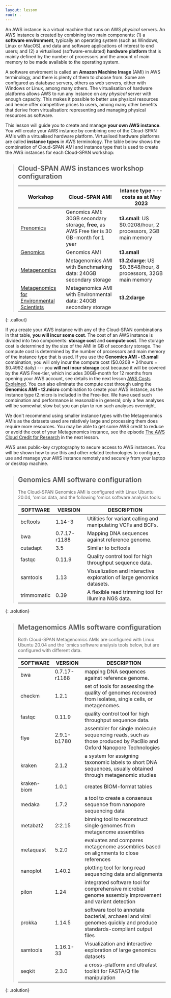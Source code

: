 ```yaml
---
layout: lesson
root: .
---
```

An AWS instance is a virtual machine that runs on AWS *physical* servers. An AWS instance is created by combining two main components: (1) a **software environment**, typically an operating system (such as Windows, Linux or MacOS), and data and software applications of interest to end users; and (2) a virtualised (software-emulated) **hardware platform** that is mainly defined by the number of processors and the amount of main memory to be made available to the operating system.  

A software enviroment is called an **Amazon Machine Image** (AMI) in AWS terminology, and there is plenty of them to choose from. Some are configured as database servers, others as web servers, either with Windows or Linux, among many others. The virtualisation of hardware platforms allows AWS to run any instance on any *physical* server with enough capacity. This makes it possible to better use physical resources and hence offer competitive prices to users, among many other benefits that derive from virtualisation: representing and managing physical resources as software.

This lesson will guide you to create and manage **your own AWS instance**. You will create your AWS instance by combining one of the Cloud-SPAN AMIs with a virtualised hardware platform. Virtualised hardware platforms are called **instance types** in AWS terminology. The table below shows the combination of Cloud-SPAN AMI and instance type that is used to  create the AWS instances for each Cloud-SPAN workshop:

> ## Cloud-SPAN AWS instances workshop configuration
>
> | Workshop      | Cloud-SPAN AMI |  Intance type --- costs as at May 2023|
> |---------------|-------------|---------------|
> | [Prenomics](https://cloud-span.github.io/prenomics00-intro/)    | Genomics AMI: 30GB secondary storage, **free**, as AWS Free tier is 30 GB-month for 1 year | **t3.small**: US $0.0208/hour, 2 processors, 2GB main memory|
> | [Genomics](https://cloud-span.github.io/00genomics/)    | Genomics AMI  | **t3.small** |
> | [Metagenomics](https://cloud-span.github.io/metagenomics00-overview/)  | Metagenomics AMI with Benchmarking data: 240GB secondary storage | **t3.2xlarge**: US $0.3648/hour, 8 processors, 32GB main memory |
> | [Metagenomics for Environmental Scientists](https://cloud-span.github.io/nerc-metagenomics00-overview/)  | Metagenomics AMI with Environmental data: 240GB secondary storage  | **t3.2xlarge**|
{: .callout}

If you create your AWS instance with any of the Cloud-SPAN combinations in that table, **you will incur some cost**. The cost of an AWS instance is divided into two components: **storage cost** and **compute cost**. The storage cost is determined by the size of the AMI in GB of secondary storage. The compute cost is determined by the number of processors and main memory of the instance type that is used. If you use the **Genomics AMI - t3.small** combination, you will only incur the compute cost ($0.0208 * 24hours =  $0.4992 daily) --- you **will not incur storage** cost because it will be covered by the AWS Free-tier, which includes 30GB-month for 12 months from opening your AWS account, see details in the next lesson [AWS Costs Explained](https://cloud-span.github.io/create-aws-instance-3-costs-explained/). You can also eliminate the compute cost through using the **Genomics AMI - t2.micro** combination to create your AWS instance, as the instance type t2.micro is included in the Free-tier. We have used such combination and performance is reasonable in general; only a few analyses will be somewhat slow but you can plan to run such analyses overnight.

We don't recommend using smaller instance types with the Metagenomics AMIs as the datasets used are relatively large and processing them does require more resources. You may be able to get some AWS credit to reduce or avoid the cost of your Metagenomics instance, see the episode [The AWS Cloud Credit for Research](https://cloud-span.github.io/create-aws-instance-3-costs-explained/02-research-credits/index.html) in the next lesson.

AWS uses public-key cryptography to secure access to AWS instances. You will be shown how to use this and other related technologies to configure, use and manage your AWS instance remotely and securely from your laptop or desktop machine.

> ## **Genomics AMI** software configuration 
> The Cloud-SPAN Genomics AMI is configured with Linux Ubuntu 20.04, 'omics data, and the following 'omics software analysis tools:
>
> |SOFTWARE       |VERSION      |   DESCRIPTION|
> |---------------|-------------|---------------|
> | bcftools      |1.14-3       | Utilities for variant calling and manipulating VCFs and BCFs.|
> | bwa          | 0.7.17-r1188 | Mapping DNA sequences against reference genome.|
> | cutadapt     | 3.5          | Similar to bcftools|
> | fastqc       | 0.11.9       | Quality control tool for high throughput sequence data.|
> | samtools     | 1.13         | Visualization and interactive exploration of large genomics datasets.|
> | trimmomatic  | 0.39         | A flexible read trimming tool for Illumina NGS data.|
{: .solution}

> ## **Metagenomics AMIs** software configuration
> Both Cloud-SPAN Metagenomics AMIs are configured with Linux Ubuntu 20.04 and the 'omics software analysis tools below, but are configured with different data.
>
> |SOFTWARE       |VERSION      |   DESCRIPTION|
> |---------------|-------------|---------------|
> | bwa     	  | 0.7.17-r1188| mapping DNA sequences against reference genome.	|
> | checkm  	  | 1.2.1	    | set of tools for assessing the quality of genomes recovered from isolates, single cells, or metagenomes.	|
> | fastqc 	      | 0.11.9	    | quality control tool for high throughput sequence data. |
> | flye  	      | 2.9.1-b1780	| assembler for single molecule sequencing reads, such as those produced by PacBio and Oxford Nanopore Technologies	|
> | kraken  	  | 2.1.2	    | a system for assigning taxonomic labels to short DNA sequences, usually obtained through metagenomic studies	|
> | kraken-biom   | 1.0.1 	    | creates BIOM-format tables 	|
> | medaka  	  | 1.7.2	    | a tool to create a consensus sequence from nanopore sequencing data	|
> | metabat2 	  | 2:2.15	    | binning tool to reconstruct single genomes from metagenome assemblies 	|
> | metaquast 	  | 5.2.0 	    | evaluates and compares metagenome assemblies based on alignments to close references	|
> | nanoplot 	  | 1.40.2	    | plotting tool for long read sequencing data and alignments	|
> | pilon  	      | 1.24	    | integrated software tool for comprehensive microbial genome assembly improvement and variant detection |
> | prokka  	  | 1.14.5	    |  software tool to annotate bacterial, archaeal and viral genomes quickly and produce standards-compliant output files	|
> | samtools 	  | 1.16.1-33   | Visualization and interactive exploration of large genomics datasets	|
> | seqkit        | 2.3.0	    | a cross-platform and ultrafast toolkit for FASTA/Q file manipulation 	|	
{: .solution}

